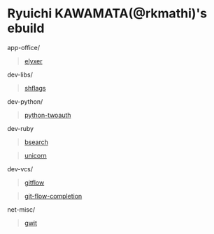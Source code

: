 # Ryuichi KAWAMATA(@rkmathi)'s ebuild

app-office/

> [elyxer](http://elyxer.nongnu.org)

dev-libs/

> [shflags](https://code.google.com/p/shflags)

dev-python/

> [python-twoauth](https://github.com/techno/python-twoauth)

dev-ruby

> [bsearch](http://rubygems.org/gems/bsearch)

> [unicorn](http://rubygems.org/gems/unicorn)

dev-vcs/

> [gitflow](https://github.com/nvie/gitflow)

> [git-flow-completion](https://github.com/nvie/git-flow-completion)

net-misc/

> [gwit](http://sourceforge.jp/projects/gwit)

